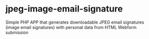# jpeg-image-email-signature
Simple PHP APP that generates downloadable JPEG email signatures (image email signatures) with personal data from HTML Webform submission
